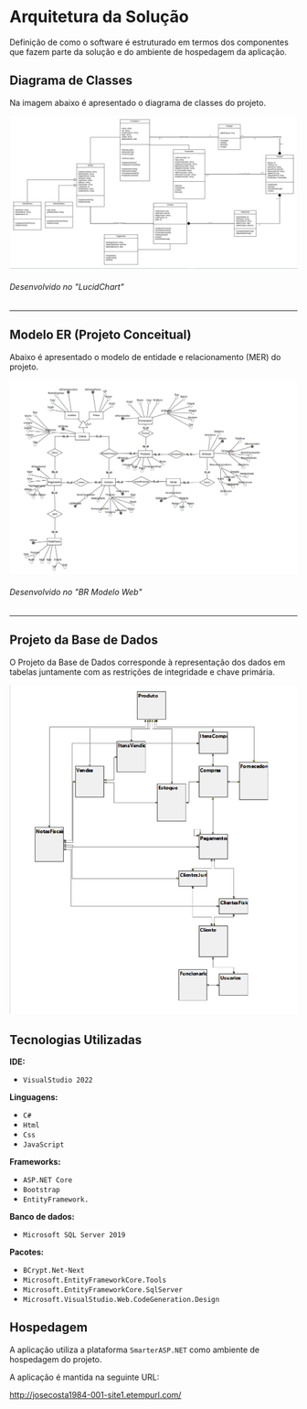 # Arquitetura da Solução

Definição de como o software é estruturado em termos dos componentes que fazem parte da solução e do ambiente de hospedagem da aplicação.

## Diagrama de Classes

Na imagem abaixo é apresentado o diagrama de classes do projeto.

<img src="img/ArquiteturaSolucao/DiagramaDeClasses.png">

###### Desenvolvido no "LucidChart"

---

## Modelo ER (Projeto Conceitual)

Abaixo é apresentado o modelo de entidade e relacionamento (MER) do projeto.

<img src="img/ArquiteturaSolucao/ModeloEntidadeRelacionamento.png">

###### Desenvolvido no "BR Modelo Web"

---
## Projeto da Base de Dados

O Projeto da Base de Dados corresponde à representação dos dados em tabelas juntamente com as restrições de integridade e chave primária.
 
<img src="img/ArquiteturaSolucao/ProjetoBaseDeDados.png">

## Tecnologias Utilizadas

<b>IDE:</b>
- `VisualStudio 2022`

<b>Linguagens:</b>
- `C#`
- `Html`
- `Css`
- `JavaScript`

<b>Frameworks:</b>
- `ASP.NET Core` 
- `Bootstrap `
- `EntityFramework.`
  
<b>Banco de dados:</b> 
- `Microsoft SQL Server 2019`
  
<b>Pacotes:</b> 
- `BCrypt.Net-Next`
- `Microsoft.EntityFrameworkCore.Tools`
- `Microsoft.EntityFrameworkCore.SqlServer`
- `Microsoft.VisualStudio.Web.CodeGeneration.Design`


## Hospedagem

A aplicação utiliza a plataforma `SmarterASP.NET` como ambiente de hospedagem do projeto.

A aplicação é mantida na seguinte URL:

http://josecosta1984-001-site1.etempurl.com/